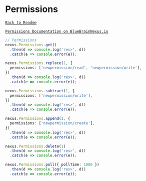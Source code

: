 # Permissions

[`Back to Readme`](../../#readme)

[`Permissions Documentation on BlueBrainNexus.io`](https://bluebrainnexus.io/docs/api/1.1/iam/iam-permissions-api.html#replace-permissions)

```typescript
// Permissions
nexus.Permissions.get()
  .then(d => console.log('res>', d))
  .catch(e => console.error(e));

nexus.Permissions.replace(1, {
  permissions: ['newpermission/read', 'newpermission/write'],
})
  .then(d => console.log('res>', d))
  .catch(e => console.error(e));

nexus.Permissions.subtract(1, {
  permissions: ['newpermission/write'],
})
  .then(d => console.log('res>', d))
  .catch(e => console.error(e));

nexus.Permissions.append(1, {
  permissions: ['newpermission/create'],
})
  .then(d => console.log('res>', d))
  .catch(e => console.error(e));

nexus.Permissions.delete(1)
  .then(d => console.log('res>', d))
  .catch(e => console.error(e));

nexus.Permissions.poll({ pollTime: 1000 })
  .then(d => console.log('res>', d))
  .catch(e => console.error(e));
```
